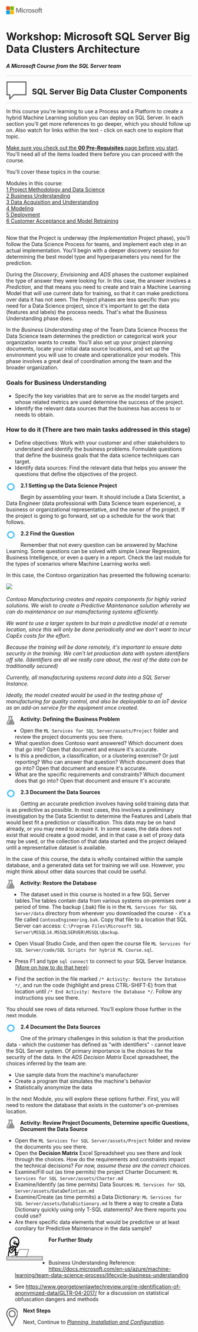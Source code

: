 ![](../graphics/microsoftlogo.png)

# Workshop: Microsoft SQL Server Big Data Clusters Architecture

#### <i>A Microsoft Course from the SQL Server team</i>

<p style="border-bottom: 1px solid lightgrey;"></p>

<img style="float: left; margin: 0px 15px 15px 0px;" src="../graphics/textbubble.png"> <h2>SQL Server Big Data Cluster Components</h2>

<p style="border-bottom: 1px solid lightgrey;"></p>

In this course you're learning to use a Process and a Platform to create a hybrid Machine Learning solution you can deploy on SQL Server. In each section you'll get more references to go deeper, which you should follow up on. Also watch for links within the text - click on each one to explore that topic.

<a href="ML%20Services%20for%20SQL%20Server/00%20Pre-Requisites.md" target="_blank">Make sure you check out the <b>00 Pre-Requisites</b> page before you start</a>. You'll need all of the items loaded there before you can proceed with the course.

You'll cover these topics in the course:

<dl>
  <dt>Modules in this course:</dt>
  <dt><a href="ML%20Services%20for%20SQL%20Server/01%20Project%20Methodology%20and%20Data%20Science.md" target="_blank">1 Project Methodology and Data Science</a></dt>
  <dt><a href="02%20Business%20Understanding.md" target="_blank">2 Business Understanding</a></dt>
  <dt><a href="20Data%20Acquisition%20and%20Understanding.md" target="_blank">3 Data Acquisition and Understanding</a></dt>
  <dt><a href="04%20Modeling.md" target="_blank">4 Modeling</a></dt>
  <dt><a href="05%20Deployment.md" target="_blank">5 Deployment</a></dt>
  <dt><a href="06%20Customer%20Acceptance%20and%20Retraining.md" target="_blank">6 Customer Acceptance and Model Retraining</a></dt>
<dl>

<p style="border-bottom: 1px solid lightgrey;"></p>

Now that the Project is underway (the *Implementation* Project phase), you'll follow the Data Science Process for teams, and implement each step in an actual implementation. You'll begin with a deeper discovery session for determining the best model type and hyperparameters you need for the prediction.

During the *Discovery*, *Envisioning* and *ADS* phases the customer explained the type of answer they were looking for. In this case, the answer involves a *Prediction*, and that means you need to create and train a Machine Learning Model that will use current data for training, so that it can make predictions over data it has not seen. The Project phases are less specific than you need for a Data Science project, since it's important to get the data (features and labels) the process needs. That's what the Business Understanding phase does.

In the *Business Understanding* step of the Team Data Science Process the Data Science team determines the prediction or categorical work your organization wants to create. You'll also set up your project planning documents, locate your initial data source locations, and set up the environment you will use to create and operationalize your models. This phase involves a great deal of coordination among the team and the broader organization.

### Goals for Business Understanding

- Specify the key variables that are to serve as the model targets and whose related metrics are used determine the success of the project.
- Identify the relevant data sources that the business has access to or needs to obtain.

### How to do it (There are two main tasks addressed in this stage)

- Define objectives: Work with your customer and other stakeholders to understand and identify the business problems. Formulate questions that define the business goals that the data science techniques can target.
- Identify data sources: Find the relevant data that helps you answer the questions that define the objectives of the project.

<p><img style="float: left; margin: 0px 15px 15px 0px;" src="./graphics/cortanalogo.png"><b>2.1 Setting up the Data Science Project</b></p>

Begin by assembling your team. It should include a Data Scientist, a Data Engineer (data professional with Data Science team experience), a business or organizational representative, and the owner of the project. If the project is going to go forward, set up a schedule for the work that follows.

<p><img style="float: left; margin: 0px 15px 15px 0px;" src="./graphics/cortanalogo.png"><b>2.2 Find the Question</b></p>

Remember that not every question can be answered by Machine Learning. Some questions can be solved with simple Linear Regression, Business Intelligence, or even a query in a report. Check the last module for the types of scenarios where Machine Learning works well.

In this case, the Contoso organization has presented the following scenario:

<p><img style="margin: 0px 15px 15px 0px;" src="./graphics/contosologo.png" width="50"><i>
<br>Contoso Manufacturing creates and repairs components for highly varied solutions. We wish to create a Predictive Maintenance solution whereby we can do maintenance on our manufacturing systems efficiently.

We want to use a larger system to but train a predictive model at a remote location, since this will only be done periodically and we don't want to incur CapEx costs for the effort.

Because the training will be done remotely, it's important to ensure data security in the training. We can't let production data with system identifiers off site. (Identifiers are all we really care about, the rest of the data can be traditionally secured)

Currently, all manufacturing systems record data into a SQL Server Instance.

Ideally, the model created would be used in the testing phase of manufacturing for quality control, and also be deployable to an IoT device as an add-on service for the equipment once created.
</i></p>

<p><img style="float: left; margin: 0px 15px 15px 0px;" src="./graphics/aml-logo.png"><b>Activity: Defining the Business Problem</b></p>

- Open the `ML Services for SQL Server/assets/Project` folder and review the project documents you see there.
- What question does Contoso want answered? Which document does that go into? Open that document and ensure it's accurate.
- Is this a prediction, a classification, or a clustering exercise? Or just reporting? Who can answer that question? Which document does that go into? Open that document and ensure it's accurate.
- What are the specific requirements and constraints? Which document does that go into? Open that document and ensure it's accurate.

<p><img style="float: left; margin: 0px 15px 15px 0px;" src="./graphics/cortanalogo.png"><b>2.3 Document the Data Sources</b></p>

Getting an accurate prediction involves having solid training data that is as predictive as possible. In most cases, this involves a preliminary investigation by the Data Scientist to determine the Features and Labels that would best fit a prediction or classification. This data may be on hand already, or you may need to acquire it. In some cases, the data does not exist that would create a good model, and in that case a set of proxy data may be used, or the collection of that data started and the project delayed until a representative dataset is available.

In the case of this course, the data is wholly contained within the sample database, and a generated data set for training we will use. However, you might think about other data sources that could be useful.

<p><img style="float: left; margin: 0px 15px 15px 0px;" src="./graphics/aml-logo.png"><b>Activity: Restore the Database</b></p>

- The dataset used in this course is hosted in a few SQL Server tables.The tables contain data from various systems on-premises over a period of time. The backup (.bak) file is in the `ML Services for SQL Server/data`  directory from wherever you downloaded the course - it's a file called `ContosoEngineering.bak`. Copy that file to a location that SQL Server can access: `C:\Program Files\Microsoft SQL Server\MSSQL14.MSSQLSERVER\MSSQL\Backup`.

- Open Visual Studio Code, and then open the course file `ML Services for SQL Server/code/SQL Scripts for hybrid ML Course.sql`.

- Press F1 and type `sql connect` to connect to your SQL Server Instance. <a href="https://docs.microsoft.com/en-us/sql/linux/sql-server-linux-develop-use-vscode?view=sql-server-2017" target=_blank>(More on how to do that here)</a>:

- Find the section in the file marked `/* Activity: Restore the Database */`, and run the code (highlight and press CTRL-SHIFT-E) from that location until `/* End Activity: Restore the Database */`. Follow any instructions you see there.

You should see rows of data returned. You'll explore those further in the next module.

<p><img style="float: left; margin: 0px 15px 15px 0px;" src="./graphics/cortanalogo.png"><b>2.4 Document the Data Sources</b></p>

One of the primary challenges in this solution is that the production data - which the customer has defined as "with identifiers" - cannot leave the SQL Server system. Of primary importance is the choices for the security of the data. In the *ADS Decision Matrix* Excel spreadsheet, the choices inferred by the team are:

- Use sample data from the machine's manufacturer
- Create a program that simulates the machine's behavior
- Statistically anonymize the data

In the next Module, you will explore these options further. First, you will need to restore the database that exists in the customer's on-premises location.

<p><img style="float: left; margin: 0px 15px 15px 0px;" src="./graphics/aml-logo.png"><b>Activity: Review Project Documents, Determine specific Questions, Document the Data Source</b></p>

- Open the `ML Services for SQL Server/assets/Project` folder and review the documents you see there.
- Open the **Decision Matrix** Excel Spreadsheet you see there and look through the choices. How do the requirements and constraints impact the technical decisions? *For now, assume these are the correct choices*.
- Examine/Fill out (as time permits) the project Charter Document: `ML Services for SQL Server/assets/Charter.md`
- Examine/Identify (as time permits) Data Sources: `ML Services for SQL Server/assets/DataDefintion.md`
- Examine/Create (as time permits) a Data Dictionary: `ML Services for SQL Server/assets/DataDictionary.md` Is there a way to create a Data Dictionary quickly using only T-SQL statements? Are there reports you could use?
- Are there specific data elements that would be predictive or at least corollary for Predictive Maintenance in the data sample?

<p><img style="float: left; margin: 0px 15px 15px 0px;" src="./graphics/thinking.jpg"><b>For Further Study</b></p>

<br>

- Business Understanding Reference:  https://docs.microsoft.com/en-us/azure/machine-learning/team-data-science-process/lifecycle-business-understanding

- See https://www.georgetownlawtechreview.org/re-identification-of-anonymized-data/GLTR-04-2017/ for a discussion on statistical obfuscation dangers and methods

<p><img style="float: left; margin: 0px 15px 15px 0px;" src="../graphics/geopin.png"><b >Next Steps</b></p>

Next, Continue to <a href="03%20-%20Planning,%20Installation%20and%20Configuration.md" target="_blank"><i> Planning, Installation and Configuration</i></a>.
